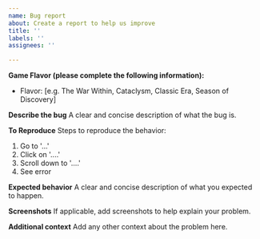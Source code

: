 ```yaml
---
name: Bug report
about: Create a report to help us improve
title: ''
labels: ''
assignees: ''

---
```


**Game Flavor (please complete the following information):**
 - Flavor: [e.g. The War Within, Cataclysm, Classic Era, Season of Discovery]

**Describe the bug**
A clear and concise description of what the bug is.

**To Reproduce**
Steps to reproduce the behavior:
1. Go to '...'
2. Click on '....'
3. Scroll down to '....'
4. See error

**Expected behavior**
A clear and concise description of what you expected to happen.

**Screenshots**
If applicable, add screenshots to help explain your problem.

**Additional context**
Add any other context about the problem here.

